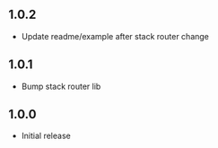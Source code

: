 ## 1.0.2

* Update readme/example after stack router change

## 1.0.1

* Bump stack router lib

## 1.0.0

* Initial release
